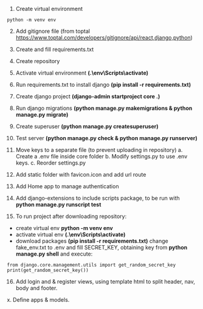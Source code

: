 1. Create virtual environment
```
python -m venv env
```
2. Add gitignore file (from toptal https://www.toptal.com/developers/gitignore/api/react,django,python)
3. Create and fill requirements.txt
4. Create repository
5. Activate virtual environment **(.\env\Scripts\activate)**
6. Run requirements.txt to install django **(pip install -r requirements.txt)**
7. Create django project **(django-admin startproject core .)**
8. Run django migrations **(python manage.py makemigrations & python manage.py migrate)**
9. Create superuser **(python manage.py createsuperuser)**
10. Test server **(python manage.py check & python manage.py runserver)**
11. Move keys to a separate file (to prevent uploading in repository)
    a. Create a .env file inside core folder
    b. Modify settings.py to use .env keys.
    c. Reorder settings.py
12. Add static folder with favicon.icon and add url route
13. Add Home app to manage authentication
14. Add django-extensions to include scripts package, to be run with **python manage.py runscript test**

15. To run project after downloading repository:
- create virtual env **python -m venv env**
- activate virtual env **(.\env\Scripts\activate)**
- download packages **(pip install -r requirements.txt)**
change fake_env.txt to .env and fill SECRET_KEY, obtaining key from **python manage.py shell** and execute:
```
from django.core.management.utils import get_random_secret_key
print(get_random_secret_key())
```

16. Add login and & register views, using template html to split header, nav, body and footer.


x. Define apps & models.
